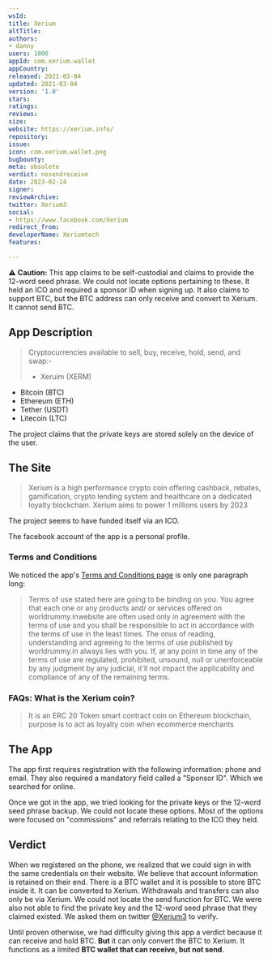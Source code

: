 ```yaml
---
wsId: 
title: Xerium
altTitle: 
authors:
- danny
users: 1000
appId: com.xerium.wallet
appCountry: 
released: 2021-03-04
updated: 2021-03-04
version: '1.0'
stars: 
ratings: 
reviews: 
size: 
website: https://xerium.info/
repository: 
issue: 
icon: com.xerium.wallet.png
bugbounty: 
meta: obsolete
verdict: nosendreceive
date: 2023-02-24
signer: 
reviewArchive: 
twitter: Xerium3
social:
- https://www.facebook.com/Xerium
redirect_from: 
developerName: Xeriumtech
features: 

---
```


⚠️ **Caution:** This app claims to be self-custodial and claims to provide the 12-word seed phrase. We could not locate options pertaining to these. It held an ICO and required a sponsor ID when signing up. It also claims to support BTC, but the BTC address can only receive and convert to Xerium. It cannot send BTC.

## App Description

> Cryptocurrencies available to sell, buy, receive, hold, send, and swap:-
>
> - Xeruim (XERM)
- Bitcoin (BTC)
- Ethereum (ETH)
- Tether (USDT)
- Litecoin (LTC)

The project claims that the private keys are stored solely on the device of the user.

## The Site

> Xerium is a high performance crypto coin offering cashback, rebates, gamification, crypto lending system and healthcare on a dedicated loyalty blockchain. Xerium aims to power 1 millions users by 2023

The project seems to have funded itself via an ICO.

The facebook account of the app is a personal profile.

### Terms and Conditions

We noticed the app's [Terms and Conditions page](https://xerium.info/terms_condition) is only one paragraph long:

> Terms of use stated here are going to be binding on you. You agree that each one or any products and/ or services offered on worldrummy.inwebsite are often used only in agreement with the terms of use and you shall be responsible to act in accordance with the terms of use in the least times. The onus of reading, understanding and agreeing to the terms of use published by worldrummy.in always lies with you. If, at any point in time any of the terms of use are regulated, prohibited, unsound, null or unenforceable by any judgment by any judicial, it'll not impact the applicability and compliance of any of the remaining terms.

### FAQs: What is the Xerium coin?

> It is an ERC 20 Token smart contract coin on Ethereum blockchain, purpose is to act as loyalty coin when ecommerce merchants

## The App

The app first requires registration with the following information: phone and email. They also required a mandatory field called a "Sponsor ID". Which we searched for online.

Once we got in the app, we tried looking for the private keys or the 12-word seed phrase backup. We could not locate these options. Most of the options were focused on "commissions" and referrals relating to the ICO they held.

## Verdict

When we registered on the phone, we realized that we could sign in with the same credentials on their website. We believe that account information is retained on their end. There is a BTC wallet and it is possible to store BTC inside it. It can be converted to Xerium. Withdrawals and transfers can also only be via Xerium. We could not locate the send function for BTC. We were also not able to find the private key and the 12-word seed phrase that they claimed existed. We asked them on twitter [@Xerium3](https://twitter.com/BitcoinWalletz/status/1457980962420101120) to verify.

Until proven otherwise, we had difficulty giving this app a verdict because it can receive and hold BTC. **But** it can only convert the BTC to Xerium. It functions as a limited **BTC wallet that can receive, but not send**.

